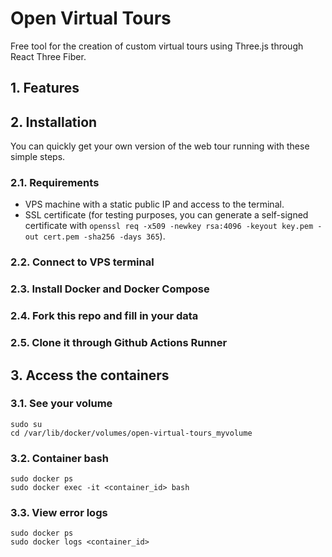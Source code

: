 # Open Virtual Tours
Free tool for the creation of custom virtual tours using Three.js through React Three Fiber.
## 1. Features
## 2. Installation
You can quickly get your own version of the web tour running with these simple steps.
### 2.1. Requirements
- VPS machine with a static public IP and access to the terminal.
- SSL certificate (for testing purposes, you can generate a self-signed certificate with `openssl req -x509 -newkey rsa:4096 -keyout key.pem -out cert.pem -sha256 -days 365`).
### 2.2. Connect to VPS terminal
### 2.3. Install Docker and Docker Compose
### 2.4. Fork this repo and fill in your data
### 2.5. Clone it through Github Actions Runner
## 3. Access the containers
### 3.1. See your volume
```
sudo su
cd /var/lib/docker/volumes/open-virtual-tours_myvolume
```
### 3.2. Container bash
```
sudo docker ps
sudo docker exec -it <container_id> bash
```
### 3.3. View error logs
```
sudo docker ps
sudo docker logs <container_id>
```

